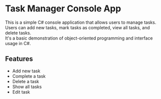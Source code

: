 # Task Manager Console App

This is a simple C# console application that allows users to manage tasks.  
Users can add new tasks, mark tasks as completed, view all tasks, and delete tasks.  
It's a basic demonstration of object-oriented programming and interface usage in C#.

## Features
- Add new task
- Complete a task
- Delete a task
- Show all tasks
- Edit task
